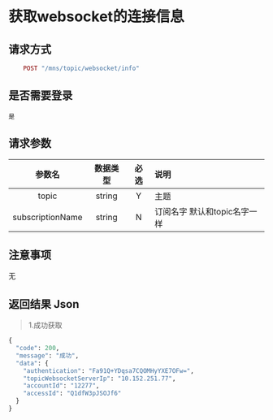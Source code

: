 # 获取websocket的连接信息

## 请求方式 ##
```ruby
    POST "/mns/topic/websocket/info"
```
## 是否需要登录 ##
    是

## 请求参数 ##

参数名|数据类型|必选|说明
:------:|:------:|:------:|:------
topic|string|Y|主题
subscriptionName|string|N|订阅名字 默认和topic名字一样

## 注意事项 ##
   无

## 返回结果 Json ##
>1.成功获取
```python
{
  "code": 200,
  "message": "成功",
  "data": {
    "authentication": "Fa91Q+YDqsa7CQOMHyYXE7OFw=",
    "topicWebsocketServerIp": "10.152.251.77",
    "accountId": "12277",
    "accessId": "Q1dfW3pJSOJf6"
  }
}
```
